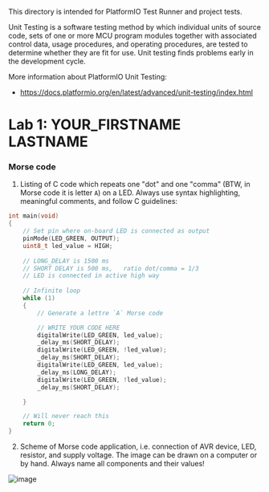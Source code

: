 
This directory is intended for PlatformIO Test Runner and project tests.

Unit Testing is a software testing method by which individual units of
source code, sets of one or more MCU program modules together with associated
control data, usage procedures, and operating procedures, are tested to
determine whether they are fit for use. Unit testing finds problems early
in the development cycle.

More information about PlatformIO Unit Testing:
- https://docs.platformio.org/en/latest/advanced/unit-testing/index.html

# Lab 1: YOUR_FIRSTNAME LASTNAME

### Morse code

1. Listing of C code which repeats one "dot" and one "comma" (BTW, in Morse code it is letter `A`) on a LED. Always use syntax highlighting, meaningful comments, and follow C guidelines:

```c
int main(void)
{
    // Set pin where on-board LED is connected as output
    pinMode(LED_GREEN, OUTPUT);
    uint8_t led_value = HIGH;
    
    // LONG_DELAY is 1500 ms
    // SHORT DELAY is 500 ms,   ratio dot/comma = 1/3
    // LED is connected in active high way
    
    // Infinite loop
    while (1)
    {
        // Generate a lettre `A` Morse code

        // WRITE YOUR CODE HERE
        digitalWrite(LED_GREEN, led_value);
        _delay_ms(SHORT_DELAY);
        digitalWrite(LED_GREEN, !led_value);        
        _delay_ms(SHORT_DELAY);
        digitalWrite(LED_GREEN, led_value);
        _delay_ms(LONG_DELAY);
        digitalWrite(LED_GREEN, !led_value);
        _delay_ms(SHORT_DELAY);

    }

    // Will never reach this
    return 0;
}
```

2. Scheme of Morse code application, i.e. connection of AVR device, LED, resistor, and supply voltage. The image can be drawn on a computer or by hand. Always name all components and their values!

  ![image](https://user-images.githubusercontent.com/99726477/193290337-a14aae13-fbe7-410e-af89-db4ffb681f91.png)

